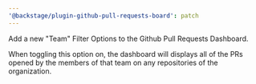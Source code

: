 ```yaml
---
'@backstage/plugin-github-pull-requests-board': patch
---
```


Add a new "Team" Filter Options to the Github Pull Requests Dashboard.

When toggling this option on, the dashboard will displays all of the PRs opened
by the members of that team on any repositories of the organization.
